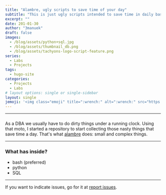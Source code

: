 ```yaml
---
title: "Alambre, ugly scripts to save time of your day"
subtitle: "This is just ugly scripts intended to save time in daily basis."
excerpt: ""
date: 201-01-30
author: "3manuek"
draft: false
images:
  - /blog/assets/python+sql.jpg
  - /blog/assets/thumbnail_db.png
  - /blog/assets/tachyons-logo-script-feature.png
series:
  - Labs
  - Projects
tags:
  - hugo-site
categories:
  - Projects
  - Labs
# layout options: single or single-sidebar
layout: single
jemoji: '<img class="emoji" title=":wrench:" alt=":wrench:" src="https://assets-cdn.github.com/images/icons/emoji/unicode/1f527.png" height="20" width="20" align="absmiddle">'
---
```


<!-- ![Tachyons Logo Script](/blog/assets/tachyons-logo-script-feature.png)

## [Tachyons](http://tachyons.io) is a design system that allows you to design gorgeous interfaces in the browser with little effort. -->

---

### 

As a DBA we usually have to do dirty things under a running clock. Using that moto, I started a repository
to start collecting those nasty things that save time a day. That's what [alambre](https://github.com/ayresdata/alambre) does: small and complex things.

---

### What has inside?

- bash   (preferred)
- python
- SQL

---

If you want to indicate issues, go for it at [report issues](https://github.com/ayresdata/alambre/issues).

